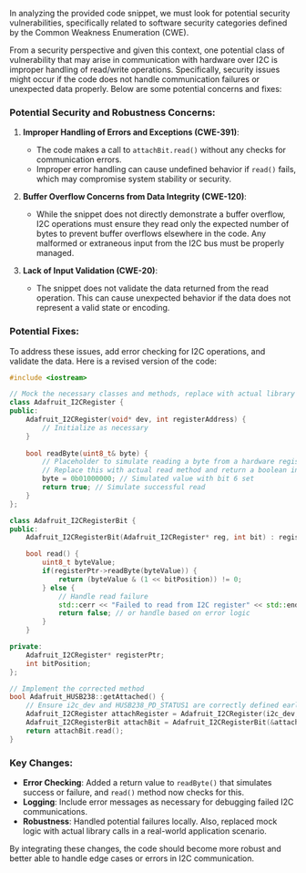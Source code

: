 In analyzing the provided code snippet, we must look for potential security vulnerabilities, specifically related to software security categories defined by the Common Weakness Enumeration (CWE).

From a security perspective and given this context, one potential class of vulnerability that may arise in communication with hardware over I2C is improper handling of read/write operations. Specifically, security issues might occur if the code does not handle communication failures or unexpected data properly. Below are some potential concerns and fixes:

### Potential Security and Robustness Concerns:

1. **Improper Handling of Errors and Exceptions (CWE-391)**:
   - The code makes a call to `attachBit.read()` without any checks for communication errors. 
   - Improper error handling can cause undefined behavior if `read()` fails, which may compromise system stability or security.
  
2. **Buffer Overflow Concerns from Data Integrity (CWE-120)**:
   - While the snippet does not directly demonstrate a buffer overflow, I2C operations must ensure they read only the expected number of bytes to prevent buffer overflows elsewhere in the code. Any malformed or extraneous input from the I2C bus must be properly managed.

3. **Lack of Input Validation (CWE-20)**:
   - The snippet does not validate the data returned from the read operation. This can cause unexpected behavior if the data does not represent a valid state or encoding.
  
### Potential Fixes:

To address these issues, add error checking for I2C operations, and validate the data. Here is a revised version of the code:

```cpp
#include <iostream>

// Mock the necessary classes and methods, replace with actual library implementations
class Adafruit_I2CRegister {
public:
    Adafruit_I2CRegister(void* dev, int registerAddress) {
        // Initialize as necessary
    }
    
    bool readByte(uint8_t& byte) {
        // Placeholder to simulate reading a byte from a hardware register
        // Replace this with actual read method and return a boolean indicating success
        byte = 0b01000000; // Simulated value with bit 6 set
        return true; // Simulate successful read
    }
};

class Adafruit_I2CRegisterBit {
public:
    Adafruit_I2CRegisterBit(Adafruit_I2CRegister* reg, int bit) : registerPtr(reg), bitPosition(bit) {}

    bool read() {
        uint8_t byteValue;
        if(registerPtr->readByte(byteValue)) {
            return (byteValue & (1 << bitPosition)) != 0;
        } else {
            // Handle read failure
            std::cerr << "Failed to read from I2C register" << std::endl;
            return false; // or handle based on error logic
        }
    }

private:
    Adafruit_I2CRegister* registerPtr;
    int bitPosition;
};

// Implement the corrected method
bool Adafruit_HUSB238::getAttached() {
    // Ensure i2c_dev and HUSB238_PD_STATUS1 are correctly defined earlier
    Adafruit_I2CRegister attachRegister = Adafruit_I2CRegister(i2c_dev, HUSB238_PD_STATUS1);
    Adafruit_I2CRegisterBit attachBit = Adafruit_I2CRegisterBit(&attachRegister, 6); // 6th bit
    return attachBit.read();
}
```

### Key Changes:
- **Error Checking**: Added a return value to `readByte()` that simulates success or failure, and `read()` method now checks for this.
- **Logging**: Include error messages as necessary for debugging failed I2C communications.
- **Robustness**: Handled potential failures locally. Also, replaced mock logic with actual library calls in a real-world application scenario.

By integrating these changes, the code should become more robust and better able to handle edge cases or errors in I2C communication.